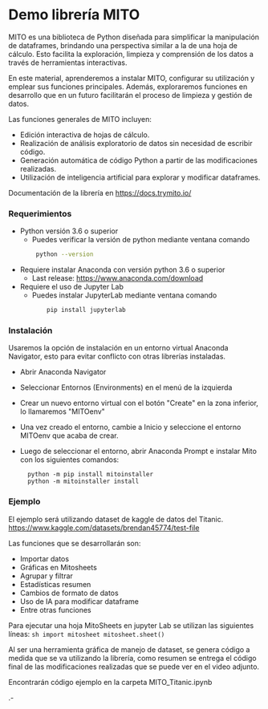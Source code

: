 # Demo librería MITO

MITO es una biblioteca de Python diseñada para simplificar la manipulación de dataframes, brindando una perspectiva similar a la de una hoja de cálculo. Esto facilita la exploración, limpieza y comprensión de los datos a través de herramientas interactivas.

En este material, aprenderemos a instalar MITO, configurar su utilización y emplear sus funciones principales. Además, exploraremos funciones en desarrollo que en un futuro facilitarán el proceso de limpieza y gestión de datos.

Las funciones generales de MITO incluyen:
- Edición interactiva de hojas de cálculo.
- Realización de análisis exploratorio de datos sin necesidad de escribir código.
- Generación automática de código Python a partir de las modificaciones realizadas.
- Utilización de inteligencia artificial para explorar y modificar dataframes.

Documentación de la librería en https://docs.trymito.io/

### Requerimientos

- Python versión 3.6 o superior
    - Puedes verificar la versión de python mediante ventana comando
        ```sh
         python --version
         ```
- Requiere instalar Anaconda con versión python 3.6 o superior
    - Last release: https://www.anaconda.com/download
- Requiere el uso de Jupyter Lab
    - Puedes instalar JupyterLab mediante ventana comando
        ```sh
            pip install jupyterlab
         ```
### Instalación

Usaremos la opción de instalación en un entorno virtual Anaconda Navigator, esto para evitar conflicto con otras librerías instaladas.

- Abrir Anaconda Navigator
- Seleccionar Entornos (Environments) en el menú de la izquierda
- Crear un nuevo entorno virtual con el botón "Create" en la zona inferior, lo llamaremos "MITOenv"
- Una vez creado el entorno, cambie a Inicio y seleccione el entorno MITOenv que acaba de crear.
- Luego de seleccionar el entorno, abrir Anaconda Prompt e instalar Mito con los siguientes comandos:

        python -m pip install mitoinstaller
        python -m mitoinstaller install
        
### Ejemplo

El ejemplo será utilizando dataset de kaggle de datos del Titanic. https://www.kaggle.com/datasets/brendan45774/test-file

Las funciones que se desarrollarán son:
- Importar datos
- Gráficas en Mitosheets
- Agrupar y filtrar
- Estadísticas resumen
- Cambios de formato de datos
- Uso de IA para modificar dataframe
- Entre otras funciones

Para ejecutar una hoja MitoSheets en jupyter Lab se utilizan las siguientes líneas:
        ```sh
            import mitosheet
            mitosheet.sheet()
         ```


Al ser una herramienta gráfica de manejo de dataset, se genera código a medida que se va utilizando la librería, como resumen se entrega el código final de las modificaciones realizadas que se puede ver en el video adjunto.

Encontrarán código ejemplo  en la carpeta MITO_Titanic.ipynb


.-
